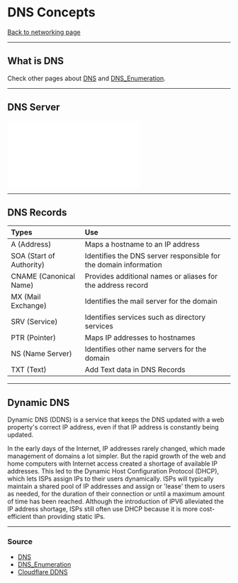# DNS Concepts
[Back to networking page](./index.md)

---

## What is DNS
Check other pages about [DNS](Protocols/DNS.md) and [DNS_Enumeration](../Cyber_Security/DNS_Enumeration.md).

---

## DNS Server
![Types of DNS](Protocols/DNS.md#Types%20of%20DNS)

---

## DNS Records

|Types|Use|
|:--|:-|
|A (Address)| Maps a hostname to an IP address |
|SOA (Start of Authority)|Identifies the DNS server responsible for the domain information|
|CNAME (Canonical Name)| Provides additional names or aliases for the address record |
|MX (Mail Exchange)|Identifies the mail server for the domain|
|SRV (Service) |Identifies services such as directory services|
|PTR (Pointer) |Maps IP addresses to hostnames |
|NS (Name Server)|Identifies other name servers for the domain|
|TXT (Text) | Add Text data in DNS Records|

---

## Dynamic DNS
Dynamic DNS (DDNS) is a service that keeps the DNS updated with a web property's correct IP address, even if that IP address is constantly being updated.

In the early days of the Internet, IP addresses rarely changed, which made management of domains a lot simpler. But the rapid growth of the web and home computers with Internet access created a shortage of available IP addresses. This led to the Dynamic Host Configuration Protocol (DHCP), which lets ISPs assign IPs to their users dynamically. ISPs will typically maintain a shared pool of IP addresses and assign or 'lease' them to users as needed, for the duration of their connection or until a maximum amount of time has been reached. Although the introduction of IPV6 alleviated the IP address shortage, ISPs still often use DHCP because it is more cost-efficient than providing static IPs.

---

### Source
- [DNS](Protocols/DNS.md)
- [DNS_Enumeration](../Cyber_Security/DNS_Enumeration.md)
- [Cloudflare DDNS](https://www.cloudflare.com/en-in/learning/dns/glossary/dynamic-dns/)